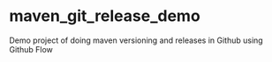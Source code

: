 # maven_git_release_demo
Demo project of doing maven versioning and releases in Github using Github Flow
